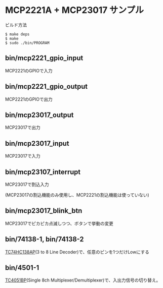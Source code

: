 # MCP2221A + MCP23017 サンプル

ビルド方法

	$ make deps
	$ make
	$ sudo ./bin/PROGRAM

## bin/mcp2221\_gpio\_input

MCP2221のGPIOで入力

## bin/mcp2221\_gpio\_output

MCP2221のGPIOで出力

## bin/mcp23017\_output

MCP23017で出力

## bin/mcp23017\_input

MCP23017で入力

## bin/mcp23107\_interrupt

MCP23017で割込入力

(MCP23017の割込機能のみ使用し、MCP2221の割込機能は使っていない)

## bin/mcp23017\_blink\_btn

MCP23017でピカピカ点滅しつつ、ボタンで挙動の変更

## bin/74138-1, bin/74138-2

[TC74HC138AP](https://toshiba.semicon-storage.com/jp/product/logic/cmos-logic/detail.TC74HC138AP.html)(3 to 8 Line Decoder)で、任意のピンを1つだけLowにする

## bin/4501-1

[TC4051BP](https://toshiba.semicon-storage.com/jp/product/logic/cmos-logic/detail.TC4051BP.html)(Single 8ch Multiplexer/Demultiplexer)で、入出力信号の切り替え。


